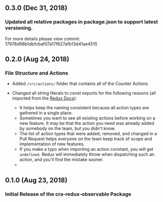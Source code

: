 ## 0.3.0 (Dec 31, 2018)

### Updated all relative packages in package.json to support latest versioning.
For more details please view commit: 17978d98b1dbfcbaf07a17f627afb13d41ae4515

## 0.2.0 (Aug 24, 2018)

### File Structure and Actions

* Added `/src/actions/` folder that contains all of the Counter Actions
* Changed all string literals to const exports for the following reasons (all imported from the [Redux Docs](https://redux.js.org/recipes/reducingboilerplate)):

	* It helps keep the naming consistent because all action types are gathered in a single place.
	* Sometimes you want to see all existing actions before working on a new feature. It may be that the action you need was already added by somebody on the team, but you didn't know.
	* The list of action types that were added, removed, and changed in a Pull Request helps everyone on the team keep track of scope and implementation of new features.
	* If you make a typo when importing an action constant, you will get `undefined`. Redux will immediately throw when dispatching such an action, and you'll find the mistake sooner.
	* 
## 0.1.0 (Aug 23, 2018)

### Initial Release of the cra-redux-observable Package
